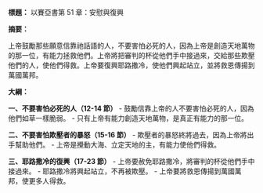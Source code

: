 **標題：** 以賽亞書第 51 章：安慰與復興

**摘要：**

上帝鼓勵那些願意信靠祂話語的人，不要害怕必死的人，因為上帝是創造天地萬物的那一位，有能力拯救他們。上帝將把審判的杯從他們手中接過來，交給那些欺壓他們的人，使他們得救。上帝要復興耶路撒冷，使他們興起站立，並將救恩傳揚到萬國萬邦。

**大綱：**

**一、不要害怕必死的人（12-14 節）**
    - 鼓勵信靠上帝的人不要害怕必死的人，因為他們如草一樣脆弱。
    - 只有上帝有能力創造天地萬物，是真正有能力的那一位。

**二、不要害怕欺壓者的暴怒（15-16 節）**
    - 欺壓者的暴怒終將過去，因為上帝將出手幫助他們。
    - 上帝是攪動大海、立定天地的主，有能力使他們得救。

**三、耶路撒冷的復興（17-23 節）**
    - 上帝要赦免耶路撒冷，將審判的杯從他們手中接過來。
    - 耶路撒冷將興起站立，不再被欺壓。
    - 上帝要將救恩傳揚到萬國萬邦，使更多人得救。
